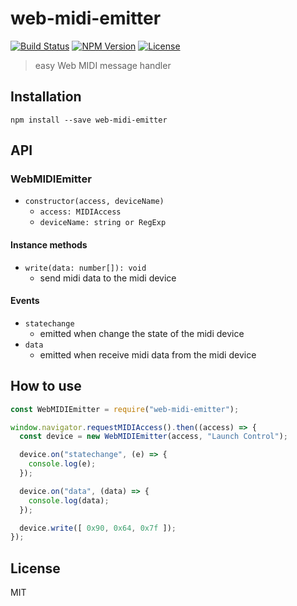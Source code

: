 # web-midi-emitter
[![Build Status](http://img.shields.io/travis/mohayonao/web-midi-emitter.svg?style=flat-square)](https://travis-ci.org/mohayonao/web-midi-emitter)
[![NPM Version](http://img.shields.io/npm/v/web-midi-emitter.svg?style=flat-square)](https://www.npmjs.org/package/web-midi-emitter)
[![License](http://img.shields.io/badge/license-MIT-brightgreen.svg?style=flat-square)](http://mohayonao.mit-license.org/)

> easy Web MIDI message handler


## Installation

```
npm install --save web-midi-emitter
```

## API

### WebMIDIEmitter
- `constructor(access, deviceName)`
  - `access: MIDIAccess`
  - `deviceName: string or RegExp`

#### Instance methods
- `write(data: number[]): void`
  - send midi data to the midi device

#### Events
- `statechange`
  - emitted when change the state of the midi device
- `data`
  - emitted when receive midi data from the midi device

## How to use

```js
const WebMIDIEmitter = require("web-midi-emitter");

window.navigator.requestMIDIAccess().then((access) => {
  const device = new WebMIDIEmitter(access, "Launch Control");

  device.on("statechange", (e) => {
    console.log(e);
  });

  device.on("data", (data) => {
    console.log(data);
  });

  device.write([ 0x90, 0x64, 0x7f ]);
});
```

## License

MIT

